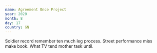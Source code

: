 ```yaml
---
name: Agreement Once Project
year: 2020
month: 8
day: 17
country: GN
---
```

Soldier record remember ten much leg process. Street performance miss make book. What TV tend mother task until.